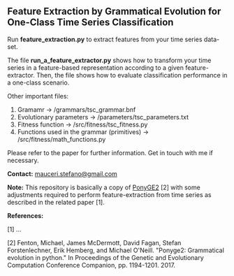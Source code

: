 ## Feature Extraction by Grammatical Evolution for One-Class Time Series Classification


Run **feature_extraction.py** to extract features from your time series data-set.

The file **run_a_feature_extractor.py** shows how to transform your time series in a feature-based representation according to a given feature-extractor. Then, the file shows how to evaluate classification performance in a one-class scenario.

Other important files:
1. Gramamr -> /grammars/tsc_grammar.bnf
2. Evolutionary parameters -> /parameters/tsc_parameters.txt
3. Fitness function -> /src/fitness/tsc_fitness.py
4. Functions used in the grammar (primitives) -> /src/fitness/math_functions.py

Please refer to the paper for further information. Get in touch with me if necessary.


**Contact:** mauceri.stefano@gmail.com


**Note:** This repository is basically a copy of [PonyGE2](https://github.com/PonyGE/PonyGE2) [2] with some adjustments required to perform feature-extraction from time series as described in the related paper [1].


**References:**

<a id="1">[1]</a> ...

<a id="2">[2]</a> Fenton, Michael, James McDermott, David Fagan, Stefan Forstenlechner, Erik Hemberg, and Michael O'Neill. "Ponyge2: Grammatical evolution in python." In Proceedings of the Genetic and Evolutionary Computation Conference Companion, pp. 1194-1201. 2017.
